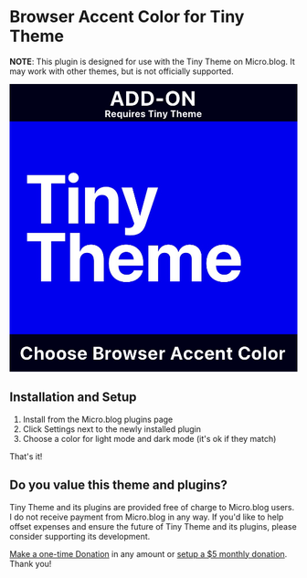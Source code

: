 # Browser Accent Color for Tiny Theme

**NOTE**: This plugin is designed for use with the Tiny Theme on Micro.blog. It may work with other themes, but is not officially supported.

![Tiny Theme Browser color chooser](https://github.com/MattSLangford/Tiny-theme-browser-color/blob/main/screenshot.jpg?raw=true)

## Installation and Setup

1. Install from the Micro.blog plugins page
2. Click Settings next to the newly installed plugin
3. Choose a color for light mode and dark mode (it's ok if they match)

That's it!

## Do you value this theme and plugins?

Tiny Theme and its plugins are provided free of charge to Micro.blog users. I do not receive payment from Micro.blog in any way. If you'd like to help offset expenses and ensure the future of Tiny Theme and its plugins, please consider supporting its development.

[Make a one-time Donation](https://donate.stripe.com/5kAeV7gWk9fk7aE7ss) in any amount or [setup a $5 monthly donation](https://buy.stripe.com/28odR3eOc2QWeD6cMN). Thank you!


